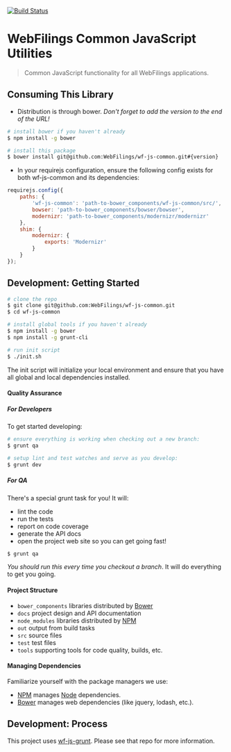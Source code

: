 [![Build Status](https://travis-ci.org/WebFilings/wf-common.png)](https://travis-ci.org/WebFilings/wf-common)

WebFilings Common JavaScript Utilities
================================================================================

> Common JavaScript functionality for all WebFilings applications.


Consuming This Library
--------------------------------------------------------------------------------

- Distribution is through bower. _Don't forget to add the version to the end of the URL!_

```bash
# install bower if you haven't already
$ npm install -g bower

# install this package
$ bower install git@github.com:WebFilings/wf-js-common.git#{version}
```

- In your requirejs configuration, ensure the following config exists
for both wf-js-common and its dependencies:

```javascript
requirejs.config({
    paths: {
        'wf-js-common': 'path-to-bower_components/wf-js-common/src/',
        bowser: 'path-to-bower_components/bowser/bowser',
        modernizr: 'path-to-bower_components/modernizr/modernizr'
    },
    shim: {
        modernizr: {
            exports: 'Modernizr'
        }
    }
});
```


Development: Getting Started
--------------------------------------------------------------------------------

```bash
# clone the repo
$ git clone git@github.com:WebFilings/wf-js-common.git
$ cd wf-js-common

# install global tools if you haven't already
$ npm install -g bower
$ npm install -g grunt-cli

# run init script
$ ./init.sh
```

The init script will initialize your local environment
and ensure that you have all global and local dependencies installed.

#### Quality Assurance

##### For Developers

To get started developing:

```bash
# ensure everything is working when checking out a new branch:
$ grunt qa

# setup lint and test watches and serve as you develop:
$ grunt dev
```

##### For QA

There's a special grunt task for you! It will:

- lint the code
- run the tests
- report on code coverage
- generate the API docs
- open the project web site so you can get going fast!

```bash
$ grunt qa
```

_You should run this every time you checkout a branch_.
It will do everything to get you going.

#### Project Structure

- `bower_components` libraries distributed by [Bower][Bower]
- `docs` project design and API documentation
- `node_modules` libraries distributed by [NPM][NPM]
- `out` output from build tasks
- `src` source files
- `test` test files
- `tools` supporting tools for code quality, builds, etc.

#### Managing Dependencies

Familiarize yourself with the package managers we use:

- [NPM][NPM] manages [Node][Node] dependencies.
- [Bower][Bower] manages web dependencies (like jquery, lodash, etc.).


Development: Process
--------------------------------------------------------------------------------

This project uses [wf-js-grunt](https://github.com/WebFilings/wf-js-grunt#tasks).
Please see that repo for more information.

[Node]: http://nodejs.org/api/
[NPM]: https://npmjs.org/
[Bower]: http://bower.io/

